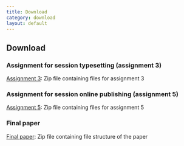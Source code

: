 ```yaml
---
title: Download
category: download
layout: default
---
```


## Download

### Assignment for session typesetting (assignment 3)

[Assignment 3](../Assignments/Assignment3/Assignment3.zip): Zip file containing files for assignment 3

### Assignment for session online publishing (assignment 5)

[Assignment 5](../Assignments/Assignment5/Assignment5.zip): Zip file containing files for assignment 5

### Final paper

[Final paper](../Assignments/Final/Final.zip): Zip file containing file structure of the paper


